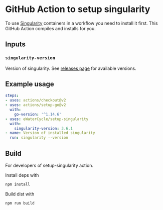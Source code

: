 # GitHub Action to setup singularity

To use [Singularity](https://sylabs.io/singularity/) containers in a workflow you need to install it first. This GitHub Action compiles and installs for you.

## Inputs

### `singularity-version`

Version of singularity. See [releases page](https://github.com/hpcng/singularity/releases) for available versions.

## Example usage

```yaml
steps:
- uses: actions/checkout@v2
- uses: actions/setup-go@v2
  with:
    go-version: '^1.14.6'
- uses: eWaterCycle/setup-singularity
  with:
    singularity-version: 3.6.1
- name: Version of installed singularity
  run: singularity --version
```

## Build

For developers of setup-singularity action.

Install deps with

```bash
npm install
```

Build dist with

```bash
npm run build
```